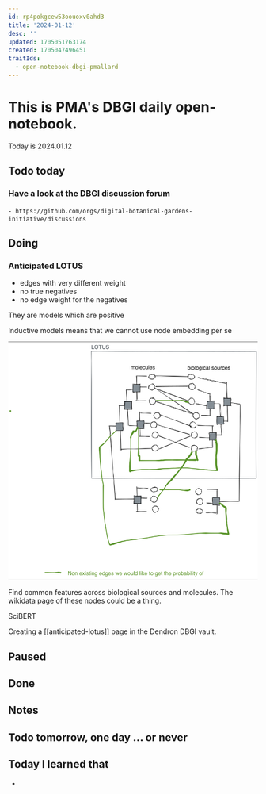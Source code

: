 ```yaml
---
id: rp4pokgcew53oouoxv0ahd3
title: '2024-01-12'
desc: ''
updated: 1705051763174
created: 1705047496451
traitIds:
  - open-notebook-dbgi-pmallard
---
```



# This is PMA's DBGI daily open-notebook.

Today is 2024.01.12

## Todo today

### Have a look at the DBGI discussion forum
    - https://github.com/orgs/digital-botanical-gardens-initiative/discussions
###
###

## Doing


### Anticipated LOTUS

- edges with very different weight
- no true negatives
- no edge weight for the negatives

They are models which are positive 

Inductive models means that we cannot use node embedding per se



![](/assets/images/2024-01-12-10-15-07.png)


Find common features across biological sources and molecules.
The wikidata page of these nodes could be a thing.

SciBERT


Creating a [[anticipated-lotus]] page in the Dendron DBGI vault.


## Paused

## Done

## Notes

## Todo tomorrow, one day ... or never

###
###
###


## Today I learned that

-